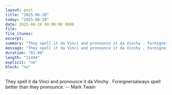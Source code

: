 ```yaml
---
layout: post
title: "2025-06-28"
today: "2025-06-28"
date: 2025-06-28 00:00:00 0000
file:
file_itunes:
excerpt:
summary: "They spell it da Vinci and pronounce it da Vinchy . Foreignersalways spell better than they pronounce. -- Mark Twain"
message: "They spell it da Vinci and pronounce it da Vinchy . Foreignersalways spell better than they pronounce. -- Mark Twain"
duration: "01:00"
length: "11444"
explicit: "no"
block: "no"
---
```

They spell it da Vinci and pronounce it da Vinchy . Foreignersalways spell better than they pronounce. -- Mark Twain


